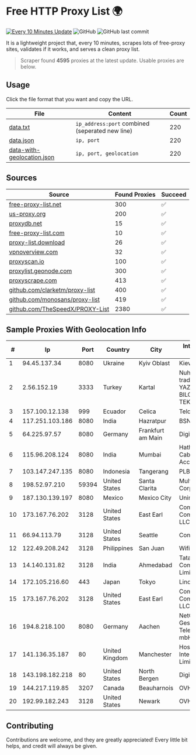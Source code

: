 
# Free HTTP Proxy List 🌍

[![Every 10 Minutes Update](https://github.com/mertguvencli/http-proxy-list/actions/workflows/main.yml/badge.svg?branch=main)](https://github.com/mertguvencli/http-proxy-list/actions/workflows/main.yml)
![GitHub](https://img.shields.io/github/license/mertguvencli/http-proxy-list)
![GitHub last commit](https://img.shields.io/github/last-commit/mertguvencli/http-proxy-list)

It is a lightweight project that, every 10 minutes, scrapes lots of free-proxy sites, validates if it works, and serves a clean proxy list.


> Scraper found **4595** proxies at the latest update. Usable proxies are below.

## Usage

Click the file format that you want and copy the URL.


|File|Content|Count|
|----|-------|-----|
|[data.txt](https://raw.githubusercontent.com/mertguvencli/http-proxy-list/main/proxy-list/data.txt)|`ip_address:port` combined (seperated new line)|220|
|[data.json](https://raw.githubusercontent.com/mertguvencli/http-proxy-list/main/proxy-list/data.json)|`ip, port`|220|
|[data-with-geolocation.json](https://raw.githubusercontent.com/mertguvencli/http-proxy-list/main/proxy-list/data-with-geolocation.json)|`ip, port, geolocation`|220|

## Sources

|Source|Found Proxies|Succeed|
|------|-------------|-------|
|[free-proxy-list.net](https://free-proxy-list.net)|300|✅|
|[us-proxy.org](https://www.us-proxy.org)|200|✅|
|[proxydb.net](http://proxydb.net)|15|✅|
|[free-proxy-list.com](https://free-proxy-list.com/?page=&port=&type%5B%5D=http&type%5B%5D=https&up_time=0&search=Search)|10|✅|
|[proxy-list.download](https://www.proxy-list.download/HTTP)|26|✅|
|[vpnoverview.com](https://vpnoverview.com/privacy/anonymous-browsing/free-proxy-servers)|32|✅|
|[proxyscan.io](https://www.proxyscan.io)|100|✅|
|[proxylist.geonode.com](https://proxylist.geonode.com/api/proxy-list?limit=300&page=1&sort_by=lastChecked&sort_type=desc&protocols=http,https)|300|✅|
|[proxyscrape.com](https://api.proxyscrape.com/v2/?request=displayproxies&protocol=http&timeout=10000&country=all&ssl=all&anonymity=all)|413|✅|
|[github.com/clarketm/proxy-list](https://raw.githubusercontent.com/clarketm/proxy-list/master/proxy-list-raw.txt)|400|✅|
|[github.com/monosans/proxy-list](https://raw.githubusercontent.com/monosans/proxy-list/main/proxies/http.txt)|419|✅|
|[github.com/TheSpeedX/PROXY-List](https://raw.githubusercontent.com/TheSpeedX/PROXY-List/master/http.txt)|2380|✅|


## Sample Proxies With Geolocation Info

|#|Ip|Port|Country|City|Internet Service Provider|
|-|--|----|-------|----|-------------------------|
|1|94.45.137.34|8080|Ukraine|Kyiv Oblast|Kievline LLC|
|2|2.56.152.19|3333|Turkey|Kartal|Nuh Ahmet Firat trading as TEKNET YAZLIM VE BILGISAYAR TEKNOLOJILERI|
|3|157.100.12.138|999|Ecuador|Celica|Telconet S.A|
|4|117.251.103.186|8080|India|Hazratpur|BSNL Internet|
|5|64.225.97.57|8080|Germany|Frankfurt am Main|DigitalOcean, LLC|
|6|115.96.208.124|8080|India|Mumbai|Hathway IP over Cable Internet Access|
|7|103.147.247.135|8080|Indonesia|Tangerang|PLBNET|
|8|198.52.97.210|59394|United States|Santa Clarita|Multacom Corporation|
|9|187.130.139.197|8080|Mexico|Mexico City|Uninet S.A. de C.V.|
|10|173.167.76.202|3128|United States|East Earl|Comcast Cable Communications, LLC|
|11|66.94.113.79|3128|United States|Seattle|Contabo Inc.|
|12|122.49.208.242|3128|Philippines|San Juan|WifiCity, Inc|
|13|14.140.131.82|3128|India|Ahmedabad|Tata Communications Limited|
|14|172.105.216.60|443|Japan|Tokyo|Linode, LLC|
|15|173.167.76.202|3128|United States|East Earl|Comcast Cable Communications, LLC|
|16|194.8.218.100|8080|Germany|Aachen|NetCologne Gesellschaft fur Telekommunikation mbH|
|17|141.136.35.187|80|United Kingdom|Manchester|Hostinger International Limited|
|18|143.198.182.218|80|United States|North Bergen|DigitalOcean, LLC|
|19|144.217.119.85|3207|Canada|Beauharnois|OVH Hosting|
|20|192.99.182.243|3128|United States|Newark|OVH Hosting|



## Contributing

Contributions are welcome, and they are greatly appreciated! Every
little bit helps, and credit will always be given.

